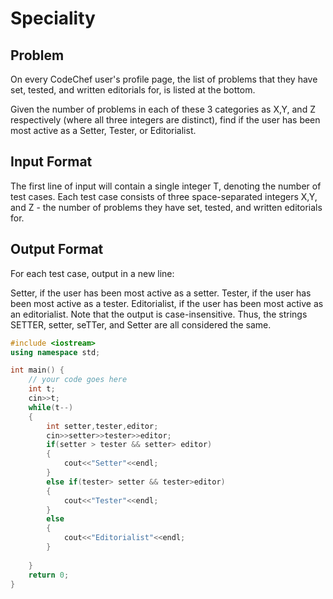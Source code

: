 # Speciality
## Problem
On every CodeChef user's profile page, the list of problems that they have set, tested, and written editorials for, is listed at the bottom.

Given the number of problems in each of these 3 categories as X,Y, and Z respectively (where all three integers are distinct), find if the user has been most active as a Setter, Tester, or Editorialist.

## Input Format
The first line of input will contain a single integer T, denoting the number of test cases.
Each test case consists of three space-separated integers X,Y, and Z - the number of problems they have set, tested, and written editorials for.
## Output Format
For each test case, output in a new line:

Setter, if the user has been most active as a setter.
Tester, if the user has been most active as a tester.
Editorialist, if the user has been most active as an editorialist.
Note that the output is case-insensitive. Thus, the strings SETTER, setter, seTTer, and Setter are all considered the same.

```cpp
#include <iostream>
using namespace std;

int main() {
	// your code goes here
	int t;
	cin>>t;
	while(t--)
	{
	    int setter,tester,editor;
	    cin>>setter>>tester>>editor;
	    if(setter > tester && setter> editor)
	    {
	        cout<<"Setter"<<endl;
	    }
	    else if(tester> setter && tester>editor)
	    {
	        cout<<"Tester"<<endl;
	    }
	    else
	    {
	        cout<<"Editorialist"<<endl;
	    }
	    
	}
	return 0;
}
```